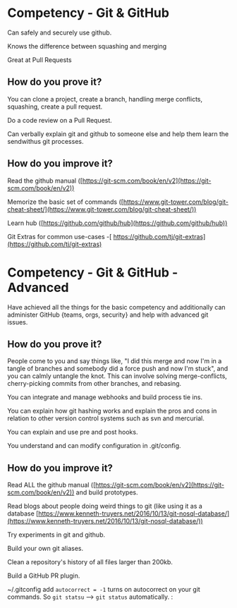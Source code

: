 # Competency - Git & GitHub

Can safely and securely use github.

Knows the difference between squashing and merging

Great at Pull Requests

## How do you prove it?

You can clone a project, create a branch, handling merge conflicts, squashing, create a pull request.

Do a code review on a Pull Request.

Can verbally explain git and github to someone else and help them learn the sendwithus git processes.

## How do you improve it?

Read the github manual ([https://git-scm.com/book/en/v2](https://git-scm.com/book/en/v2)) 

Memorize the basic set of commands ([https://www.git-tower.com/blog/git-cheat-sheet/](https://www.git-tower.com/blog/git-cheat-sheet/)) 

Learn hub ([https://github.com/github/hub](https://github.com/github/hub)) 

Git Extras for common use-cases -[ https://github.com/tj/git-extras](https://github.com/tj/git-extras)

# Competency - Git & GitHub - Advanced

Have achieved all the things for the basic competency and additionally can administer GitHub {teams, orgs, security} and help with advanced git issues.

## How do you prove it?

People come to you and say things like, "I did this merge and now I'm in a tangle of branches and somebody did a force push and now I'm stuck", and you can calmly untangle the knot. This can involve solving merge-conflicts, cherry-picking commits from other branches, and rebasing.

You can integrate and manage webhooks and build process tie ins.  

You can explain how git hashing works and explain the pros and cons in relation to other version control systems such as svn and mercurial.

You can explain and use pre and post hooks.

You understand and can modify configuration in .git/config.

## How do you improve it?

Read ALL the github manual ([https://git-scm.com/book/en/v2](https://git-scm.com/book/en/v2)) and build prototypes.

Read blogs about people doing weird things to git (like using it as a database [https://www.kenneth-truyers.net/2016/10/13/git-nosql-database/](https://www.kenneth-truyers.net/2016/10/13/git-nosql-database/)) 

Try experiments in git and github.  

Build your own git aliases.

Clean a repository's history of all files larger than 200kb.

Build a GitHub PR plugin.

~/.gitconfig add `autocorrect = -1` turns on autocorrect on your git commands.  So `git statsu` --> `git status` automatically.  :

